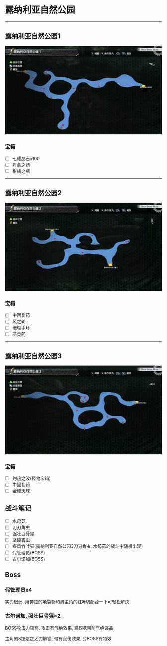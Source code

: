 # 露纳利亚自然公园

---

## 露纳利亚自然公园1

![露纳利亚自然公园1](../images/map_%E9%9C%B2%E7%BA%B3%E5%88%A9%E4%BA%9A%E8%87%AA%E7%84%B6%E5%85%AC%E5%9B%AD1.jpg)

### 宝箱

- [ ]  七耀晶石x100
- [ ]  痊愈之药
- [ ]  柑橘之瓶

---

## 露纳利亚自然公园2

![露纳利亚自然公园2](../images/map_%E9%9C%B2%E7%BA%B3%E5%88%A9%E4%BA%9A%E8%87%AA%E7%84%B6%E5%85%AC%E5%9B%AD2.jpg)

### 宝箱

- [ ]  中回复药
- [ ]  风之轮
- [ ]  珊瑚手环
- [ ]  圣灵药

---

## 露纳利亚自然公园3

![露纳利亚自然公园3](../images/map_%E9%9C%B2%E7%BA%B3%E5%88%A9%E4%BA%9A%E8%87%AA%E7%84%B6%E5%85%AC%E5%9B%AD3.jpg)

### 宝箱

- [ ]  灼热之波(怪物宝箱)
- [ ]  中回复药
- [ ]  金耀天球

## 战斗笔记

- [ ]  水母菇
- [ ]  刀刃角虫
- [ ]  强壮巨骨猩
- [ ]  坚硬害虫
- [ ]  疾风竹叶猫(露纳利亚自然公园3刀刃角虫, 水母菇的战斗中随机出现)
- [ ]  假管理员(BOSS)
- [ ]  古尔诺加(BOSS)

## Boss

### 假管理员x4

实力很弱, 用劳拉的地裂斩和男主角的红叶切配合一下可轻松解决

### 古尔诺加, 强壮巨骨猩×2

BOSS攻击力较高, 攻击有气绝效果, 建议携带防气绝饰品

主角的S技焰之太刀解锁, 带有炎伤效果, 对BOSS有特效